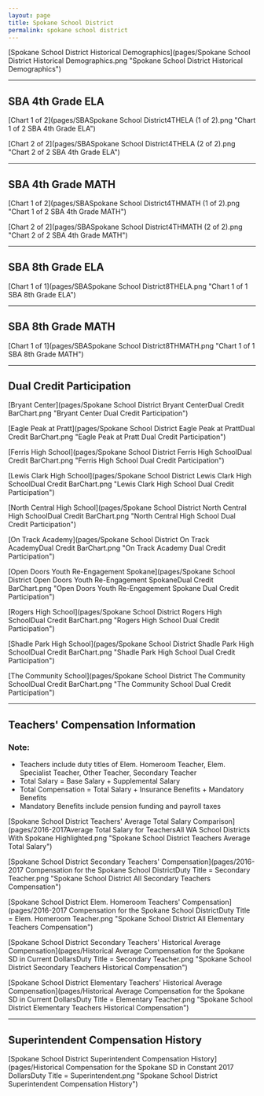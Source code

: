 ```yaml
---
layout: page
title: Spokane School District
permalink: spokane school district
---
```



[Spokane School District Historical Demographics](pages/Spokane School District Historical Demographics.png "Spokane School District Historical Demographics")

___

## SBA 4th Grade ELA

[Chart 1 of 2](pages/SBASpokane School District4THELA (1 of 2).png "Chart 1 of 2 SBA 4th Grade ELA")

[Chart 2 of 2](pages/SBASpokane School District4THELA (2 of 2).png "Chart 2 of 2 SBA 4th Grade ELA")


___

## SBA 4th Grade MATH

[Chart 1 of 2](pages/SBASpokane School District4THMATH (1 of 2).png "Chart 1 of 2 SBA 4th Grade MATH")

[Chart 2 of 2](pages/SBASpokane School District4THMATH (2 of 2).png "Chart 2 of 2 SBA 4th Grade MATH")


___

## SBA 8th Grade ELA

[Chart 1 of 1](pages/SBASpokane School District8THELA.png "Chart 1 of 1 SBA 8th Grade ELA")


___

## SBA 8th Grade MATH

[Chart 1 of 1](pages/SBASpokane School District8THMATH.png "Chart 1 of 1 SBA 8th Grade MATH")


___

## Dual Credit Participation

[Bryant Center](pages/Spokane School District Bryant CenterDual Credit BarChart.png "Bryant Center Dual Credit Participation")

[Eagle Peak at Pratt](pages/Spokane School District Eagle Peak at PrattDual Credit BarChart.png "Eagle Peak at Pratt Dual Credit Participation")

[Ferris High School](pages/Spokane School District Ferris High SchoolDual Credit BarChart.png "Ferris High School Dual Credit Participation")

[Lewis   Clark High School](pages/Spokane School District Lewis   Clark High SchoolDual Credit BarChart.png "Lewis   Clark High School Dual Credit Participation")

[North Central High School](pages/Spokane School District North Central High SchoolDual Credit BarChart.png "North Central High School Dual Credit Participation")

[On Track Academy](pages/Spokane School District On Track AcademyDual Credit BarChart.png "On Track Academy Dual Credit Participation")

[Open Doors Youth Re-Engagement Spokane](pages/Spokane School District Open Doors Youth Re-Engagement SpokaneDual Credit BarChart.png "Open Doors Youth Re-Engagement Spokane Dual Credit Participation")

[Rogers High School](pages/Spokane School District Rogers High SchoolDual Credit BarChart.png "Rogers High School Dual Credit Participation")

[Shadle Park High School](pages/Spokane School District Shadle Park High SchoolDual Credit BarChart.png "Shadle Park High School Dual Credit Participation")

[The Community School](pages/Spokane School District The Community SchoolDual Credit BarChart.png "The Community School Dual Credit Participation")


___

## Teachers' Compensation Information
### Note:
- Teachers include duty titles of Elem. Homeroom Teacher, Elem. Specialist Teacher, Other Teacher, Secondary Teacher
- Total Salary = Base Salary + Supplemental Salary
- Total Compensation = Total Salary + Insurance Benefits + Mandatory Benefits
- Mandatory Benefits include pension funding and payroll taxes

[Spokane School District Teachers' Average Total Salary Comparison](pages/2016-2017Average Total Salary for TeachersAll WA School Districts With Spokane Highlighted.png "Spokane School District Teachers Average Total Salary")

[Spokane School District Secondary Teachers' Compensation](pages/2016-2017 Compensation for the Spokane School DistrictDuty Title = Secondary Teacher.png "Spokane School District All Secondary Teachers Compensation")

[Spokane School District Elem. Homeroom Teachers' Compensation](pages/2016-2017 Compensation for the Spokane School DistrictDuty Title = Elem. Homeroom Teacher.png "Spokane School District All Elementary Teachers Compensation")

[Spokane School District Secondary Teachers' Historical Average Compensation](pages/Historical Average Compensation for the Spokane SD in Current DollarsDuty Title = Secondary Teacher.png "Spokane School District Secondary Teachers Historical Compensation")

[Spokane School District Elementary Teachers' Historical Average Compensation](pages/Historical Average Compensation for the Spokane SD in Current DollarsDuty Title = Elementary Teacher.png "Spokane School District Elementary Teachers Historical Compensation")


___

## Superintendent Compensation History

[Spokane School District Superintendent Compensation History](pages/Historical Compensation for the Spokane SD in Constant 2017 DollarsDuty Title = Superintendent.png "Spokane School District Superintendent Compensation History")

